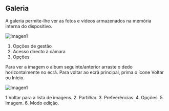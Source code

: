 ## Galeria

A galeria permite-lhe ver as fotos e vídeos armazenados na memória interna do dispositivo.

![Imagen1](http://static.energysistem.com/images/manuals/42235/5616888211a1b.jpg)

1. Opções de gestão
2. Acesso directo à câmara
3. Opções

Para ver a imagem o album seguinte/anterior arraste o dedo horizontalmente no ecrã. Para voltar ao ecrã principal, prima o ícone Voltar ou Início.

![Imagen1](http://static.energysistem.com/images/manuals/42235/561688872ae79.jpg)


1.Voltar para a lista de imagens.
2. Partilhar.
3. Prefeerências.
4. Opções.
5. Imagem.
6. Modo edição.

